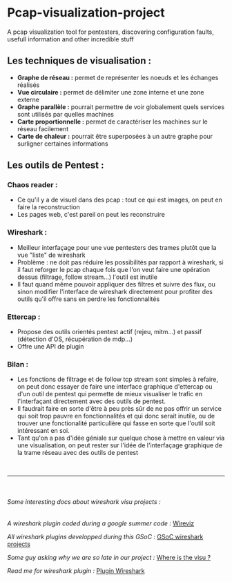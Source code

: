 # Pcap-visualization-project

A pcap visualization tool for pentesters, discovering configuration faults, usefull information and other incredible stuff

## Les techniques de visualisation :

- **Graphe de réseau :** permet de représenter les noeuds et les échanges réalisés
- **Vue circulaire :** permet de délimiter une zone interne et une zone externe
- **Graphe parallèle :** pourrait permettre de voir globalement quels services sont utilisés par quelles machines
- **Carte proportionnelle :** permet de caractériser les machines sur le réseau facilement
- **Carte de chaleur :** pourrait être superposées à un autre graphe pour surligner certaines informations

## Les outils de Pentest :

### Chaos reader :


- Ce qu'il y a de visuel dans des pcap : tout ce qui est images, on peut en faire la reconstruction
- Les pages web, c'est pareil on peut les reconstruire

### Wireshark :


- Meilleur interfaçage pour une vue pentesters des trames plutôt que la vue "liste" de wireshark
- Problème : ne doit pas réduire les possibilités par rapport à wireshark, si il faut reforger le pcap chaque fois que l'on veut faire une opération dessus (filtrage, follow stream...) l'outil est inutile
- Il faut quand même pouvoir appliquer des filtres et suivre des flux, ou sinon modifier l'interface de wireshark directement pour profiter des outils qu'il offre sans en perdre les fonctionnalités

### Ettercap :


- Propose des outils orientés pentest actif (rejeu, mitm...) et passif (détection d'OS, récupération de mdp...)
- Offre une API de plugin


### Bilan :

- Les fonctions de filtrage et de follow tcp stream sont simples à refaire, on peut donc essayer de faire une interface graphique d'ettercap ou d'un outil de pentest qui permette de mieux visualiser le trafic en l'interfaçant directement avec des outils de pentest.
- Il faudrait faire en sorte d'être à peu près sûr de ne pas offrir un service qui soit trop pauvre en fonctionnalités et qui donc serait inutile, ou de trouver une fonctionalité particulière qui fasse en sorte que l'outil soit intéressant en soi.
- Tant qu'on a pas d'idée géniale sur quelque chose à mettre en valeur via une visualisation, on peut rester sur l'idée de l'interfaçage graphique de la trame réseau avec des outils de pentest

<br><hr><br>

###### Some interesting docs about wireshark visu projects :

*A wireshark plugin coded during a google summer code :* [Wireviz](https://www.wireshark.org/lists/wireshark-dev/201107/msg00218.html)

*All wireshark plugins developped during this GSoC :* [GSoC wireshark projects](https://www.honeynet.org/node/716)

*Some guy asking why we are so late in our project :* [Where is the visu ?](https://ask.wireshark.org/questions/9884/data-visualization-options-in-wireshark)

*Read me for wireshark plugin :* [Plugin Wireshark](https://code.wireshark.org/review/gitweb?p=wireshark.git;a=blob_plain;f=doc/README.plugins)


